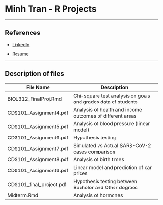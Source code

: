 # Minh Tran - R Projects  

---

## References

- [LinkedIn](https://www.linkedin.com/in/minh-tran-a5206616a/)

- [Resume](https://1drv.ms/w/s!AuhXbP8CWYaOgnFcuYg3f0B0bBnU?e=N0lTds)

---

## Description of files

| File Name      | Description |
| ----------- | ----------- |
| BIOL312_FinalProj.Rmd | Chi-square test analysis on goals and grades data of students |
| CDS101_Assignment4.pdf|Analysis of health and income outcomes of different areas|
|CDS101_Assignment5.pdf|Analysis of blood pressure (linear model)|
|CDS101_Assignment6.pdf|Hypothesis testing|
|CDS101_Assignment7.pdf|Simulated vs Actual SARS-CoV-2 cases comparison|
|CDS101_Assignment8.pdf|Analysis of birth times|
|CDS101_Assignment9.pdf|Linear model and prediction of car prices|
|CDS101_final_project.pdf|Hypothesis testing between Bachelor and Other degrees|
|Midterm.Rmd|Analysis of hormones|
